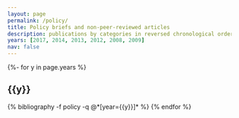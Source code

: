 ```yaml
---
layout: page
permalink: /policy/
title: Policy briefs and non-peer-reviewed articles
description: publications by categories in reversed chronological order. generated by jekyll-scholar.
years: [2017, 2014, 2013, 2012, 2008, 2009]
nav: false
---
```

<!-- _pages/publications.md -->
<div class="publications">

{%- for y in page.years %}
  <h2 class="year">{{y}}</h2>
  {% bibliography -f policy -q @*[year={{y}}]* %}
{% endfor %}

</div>
